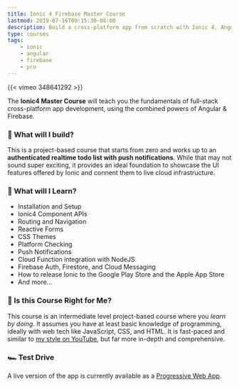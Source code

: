 ```yaml
---
title: Ionic 4 Firebase Master Course
lastmod: 2019-07-16T09:15:30-08:00
description: Build a cross-platform app from scratch with Ionic 4, Angular, and Firebase. 
type: courses
tags: 
    - ionic
    - angular
    - firebase
    - pro
---
```


{{< vimeo 348641292 >}}

The **Ionic4 Master Course** will teach you the fundamentals of full-stack cross-platform app development, using the combined powers of Angular & Firebase. 

### 🗿 What will I build?

This is a project-based course that starts from zero and works up to an **authenticated realtime todo list with push notifications**. While that may not sound super exciting, it provides an ideal foundation to showcase the UI features offered by Ionic and connent them to live cloud infrastructure. 


### 🐌 What will I Learn?

- Installation and Setup
- Ionic4 Component APIs
- Routing and Navigation
- Reactive Forms
- CSS Themes
- Platform Checking
- Push Notifications
- Cloud Function integration with NodeJS
- Firebase Auth, Firestore, and Cloud Messaging
- How to release Ionic to the Google Play Store and the Apple App Store
- And more...


### 🤔 Is this Course Right for Me?

This course is an intermediate level project-based course where you *learn by doing*. It assumes you have at least basic knowledge of programming, ideally with web tech like JavaScript, CSS, and HTML. It is fast-paced and similar to [my style on YouTube](https://www.youtube.com/c/Fireship/), but far more in-depth and comprehensive. 


### 🏎️ Test Drive

A live version of the app is currently available as a [Progressive Web App](https://ionic4-fire.web.app/). 

